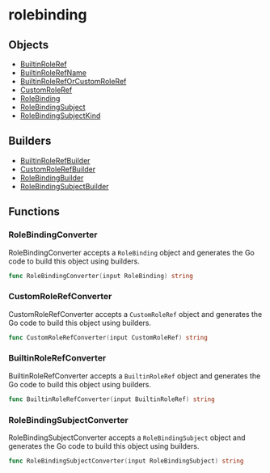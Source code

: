 # rolebinding

## Objects

 * <span class="badge object-type-struct"></span> [BuiltinRoleRef](./object-BuiltinRoleRef.md)
 * <span class="badge object-type-enum"></span> [BuiltinRoleRefName](./object-BuiltinRoleRefName.md)
 * <span class="badge object-type-struct"></span> [BuiltinRoleRefOrCustomRoleRef](./object-BuiltinRoleRefOrCustomRoleRef.md)
 * <span class="badge object-type-struct"></span> [CustomRoleRef](./object-CustomRoleRef.md)
 * <span class="badge object-type-struct"></span> [RoleBinding](./object-RoleBinding.md)
 * <span class="badge object-type-struct"></span> [RoleBindingSubject](./object-RoleBindingSubject.md)
 * <span class="badge object-type-enum"></span> [RoleBindingSubjectKind](./object-RoleBindingSubjectKind.md)
## Builders

 * <span class="badge builder"></span> [BuiltinRoleRefBuilder](./builder-BuiltinRoleRefBuilder.md)
 * <span class="badge builder"></span> [CustomRoleRefBuilder](./builder-CustomRoleRefBuilder.md)
 * <span class="badge builder"></span> [RoleBindingBuilder](./builder-RoleBindingBuilder.md)
 * <span class="badge builder"></span> [RoleBindingSubjectBuilder](./builder-RoleBindingSubjectBuilder.md)
## Functions

### <span class="badge function"></span> RoleBindingConverter

RoleBindingConverter accepts a `RoleBinding` object and generates the Go code to build this object using builders.

```go
func RoleBindingConverter(input RoleBinding) string
```

### <span class="badge function"></span> CustomRoleRefConverter

CustomRoleRefConverter accepts a `CustomRoleRef` object and generates the Go code to build this object using builders.

```go
func CustomRoleRefConverter(input CustomRoleRef) string
```

### <span class="badge function"></span> BuiltinRoleRefConverter

BuiltinRoleRefConverter accepts a `BuiltinRoleRef` object and generates the Go code to build this object using builders.

```go
func BuiltinRoleRefConverter(input BuiltinRoleRef) string
```

### <span class="badge function"></span> RoleBindingSubjectConverter

RoleBindingSubjectConverter accepts a `RoleBindingSubject` object and generates the Go code to build this object using builders.

```go
func RoleBindingSubjectConverter(input RoleBindingSubject) string
```

